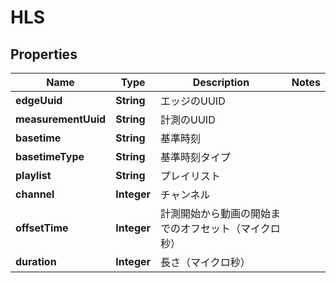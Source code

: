 

# HLS


## Properties

| Name | Type | Description | Notes |
|------------ | ------------- | ------------- | -------------|
|**edgeUuid** | **String** | エッジのUUID |  |
|**measurementUuid** | **String** | 計測のUUID |  |
|**basetime** | **String** | 基準時刻 |  |
|**basetimeType** | **String** | 基準時刻タイプ |  |
|**playlist** | **String** | プレイリスト |  |
|**channel** | **Integer** | チャンネル |  |
|**offsetTime** | **Integer** | 計測開始から動画の開始までのオフセット（マイクロ秒） |  |
|**duration** | **Integer** | 長さ（マイクロ秒） |  |



